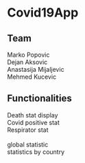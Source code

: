 ﻿# Covid19App

## Team
Marko Popovic <br />
Dejan Aksovic <br />
Anastasija Mijaljevic <br />
Mehmed Kucevic<br />

## Functionalities
Death stat display <br>
Covid positive stat <br>
Respirator stat <br>
<br>
global statistic <br>
statistics by country <br>
